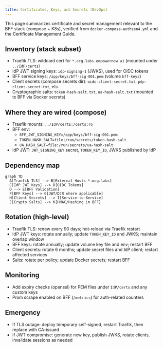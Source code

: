 ```yaml
---
title: Certificates, Keys, and Secrets (DevOps)
---
```


This page summarizes certificate and secret management relevant to the BFF stack (compose + K8s), verified from `docker-compose-authzen4.yml` and the Certificate Management Guide.

## Inventory (stack subset)
- Traefik TLS: wildcard cert for `*.ocg.labs.empowernow.ai` (mounted under `../IdP/certs`)
- IdP JWT signing keys: `idp-signing-1` (JWKS), used for OIDC tokens
- BFF service keys: `/app/keys/bff-sig-001.pem` (volume `bff-keys`)
- Client secrets (compose secrets dir): `oidc-client-secret.txt`, `pdp-client-secret.txt`, etc.
- Cryptographic salts: `token-hash-salt.txt`, `ua-hash-salt.txt` (mounted to BFF via Docker secrets)

## Where they are wired (compose)
- Traefik mounts: `../IdP/certs:/certs:ro`
- BFF env:
  - `BFF_JWT_SIGNING_KEY=/app/keys/bff-sig-001.pem`
  - `TOKEN_HASH_SALT=file:/run/secrets/token-hash-salt`
  - `UA_HASH_SALT=file:/run/secrets/ua-hash-salt`
- IdP JWT: `JWT_SIGNING_KEY` secret, `TOKEN_KEY_ID`, JWKS published by IdP

## Dependency map
```mermaid
graph TD
  A[Traefik TLS] --> B[External Hosts *.ocg.labs]
  C[IdP JWT Keys] --> D[OIDC Tokens]
  D --> E[BFF Validation]
  F[BFF Keys] --> G[JWT/DCR where applicable]
  H[Client Secrets] --> I[Service-to-Service]
  J[Crypto Salts] --> K[HMAC/Hashing in BFF]
```

## Rotation (high-level)
- Traefik TLS: renew every 90 days; hot-reload via Traefik restart
- IdP JWT keys: rotate annually; update `TOKEN_KEY_ID` and JWKS; maintain overlap window
- BFF keys: rotate annually; update volume key file and env; restart BFF
- Client secrets: rotate 6 months; update secret files and IdP client; restart affected services
- Salts: rotate per policy; update Docker secrets; restart BFF

## Monitoring
- Add expiry checks (openssl) for PEM files under `IdP/certs` and any custom keys
- Prom scrape enabled on BFF (`/metrics`) for auth-related counters

## Emergency
- If TLS outage: deploy temporary self-signed, restart Traefik, then replace with CA-issued
- If JWT compromise: generate new key, publish JWKS, rotate clients, invalidate sessions as needed
